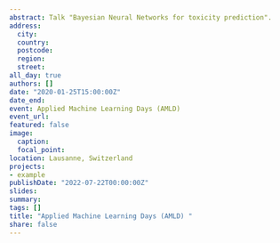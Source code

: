 ```yaml
---
abstract: Talk "Bayesian Neural Networks for toxicity prediction".
address:
  city: 
  country: 
  postcode: 
  region: 
  street: 
all_day: true
authors: []
date: "2020-01-25T15:00:00Z"
date_end: 
event: Applied Machine Learning Days (AMLD) 
event_url: 
featured: false
image:
  caption: 
  focal_point: 
location: Lausanne, Switzerland
projects:
- example
publishDate: "2022-07-22T00:00:00Z"
slides: 
summary: 
tags: []
title: "Applied Machine Learning Days (AMLD) "
share: false
---
```

